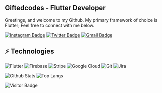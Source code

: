 ## Giftedcodes - Flutter Developer

Greetings, and welcome to my Github. My primary framework of choice is Flutter; Feel free to connect with me below.

[![Instagram Badge](https://img.shields.io/badge/-nduluesomto-purple?style=flat-square&logo=instagram&logoColor=white&link=https://instagram.com/trey.codes/)](https://instagram.com/nduluesomto)
[![Twitter Badge](https://img.shields.io/badge/-@huncle_savage-blue?style=flat-square&labelColor=blue&logo=Twitter&link=https://twitter.com/@huncle_savage/)](https://twitter.com/@huncle_savage)
[![Gmail Badge](https://img.shields.io/badge/-dikenduluesomto.jp@gmail.com-c14438?style=flat-square&logo=Gmail&logoColor=white&link=mailto:dikenduluesomto.jp@gmail.com)](mailto:dikenduluesomto.jp@gmail.com)

## ⚡ Technologies

![Flutter](https://img.shields.io/badge/-Flutter-black?style=flat-square&logo=flutter)
![Firebase](https://img.shields.io/badge/-Firebase-black?style=flat-square&logo=Firebase)
![Stripe](https://img.shields.io/badge/-Stripe-black?style=flat-square&logo=Stripe)
![Google Cloud](https://img.shields.io/badge/Google%20Cloud-black?style=flat-square&logo=google-cloud)
![Git](https://img.shields.io/badge/-Git-black?style=flat-square&logo=git)
![Jira](https://img.shields.io/badge/-Jira-black?style=flat-square&logo=Jira)

![Github Stats](https://github-readme-stats.vercel.app/api?username=nduluesomto&count_private=true&show_icons=true&include_all_commits=true)
![Top Langs](https://github-readme-stats.vercel.app/api/top-langs/?username=nduluesomto&hide=TeX&layout=compact)

![Visitor Badge](https://visitor-badge.laobi.icu/badge?page_id=nduluesomto)
